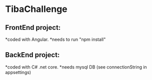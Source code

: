 # TibaChallenge

## FrontEnd project:
  *coded with Angular. 
  *needs to run "npm install"
  
## BackEnd project:
  *coded with C# .net core.
  *needs mysql DB (see connectionString in appsettings)
